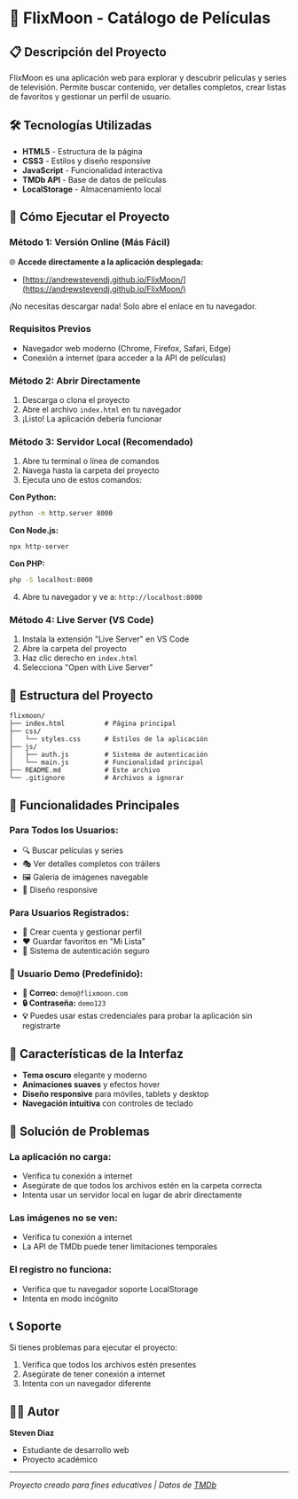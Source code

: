 # 🌙 FlixMoon - Catálogo de Películas

## 📋 Descripción del Proyecto

FlixMoon es una aplicación web para explorar y descubrir películas y series de televisión. Permite buscar contenido, ver detalles completos, crear listas de favoritos y gestionar un perfil de usuario.

## 🛠️ Tecnologías Utilizadas

- **HTML5** - Estructura de la página
- **CSS3** - Estilos y diseño responsive
- **JavaScript** - Funcionalidad interactiva
- **TMDb API** - Base de datos de películas
- **LocalStorage** - Almacenamiento local

## 🚀 Cómo Ejecutar el Proyecto

### **Método 1: Versión Online (Más Fácil)**
🌐 **Accede directamente a la aplicación desplegada:**
- [https://andrewstevendj.github.io/FlixMoon/](https://andrewstevendj.github.io/FlixMoon/)

¡No necesitas descargar nada! Solo abre el enlace en tu navegador.

### **Requisitos Previos**
- Navegador web moderno (Chrome, Firefox, Safari, Edge)
- Conexión a internet (para acceder a la API de películas)

### **Método 2: Abrir Directamente**
1. Descarga o clona el proyecto
2. Abre el archivo `index.html` en tu navegador
3. ¡Listo! La aplicación debería funcionar

### **Método 3: Servidor Local (Recomendado)**
1. Abre tu terminal o línea de comandos
2. Navega hasta la carpeta del proyecto
3. Ejecuta uno de estos comandos:

**Con Python:**
```bash
python -m http.server 8000
```

**Con Node.js:**
```bash
npx http-server
```

**Con PHP:**
```bash
php -S localhost:8000
```

4. Abre tu navegador y ve a: `http://localhost:8000`

### **Método 4: Live Server (VS Code)**
1. Instala la extensión "Live Server" en VS Code
2. Abre la carpeta del proyecto
3. Haz clic derecho en `index.html`
4. Selecciona "Open with Live Server"

## 📁 Estructura del Proyecto

```
flixmoon/
├── index.html          # Página principal
├── css/
│   └── styles.css      # Estilos de la aplicación
├── js/
│   ├── auth.js         # Sistema de autenticación
│   └── main.js         # Funcionalidad principal
├── README.md           # Este archivo
└── .gitignore          # Archivos a ignorar
```

## 🎯 Funcionalidades Principales

### **Para Todos los Usuarios:**
- 🔍 Buscar películas y series
- 🎭 Ver detalles completos con tráilers
- 🖼️ Galería de imágenes navegable
- 📱 Diseño responsive

### **Para Usuarios Registrados:**
- 👤 Crear cuenta y gestionar perfil
- ❤️ Guardar favoritos en "Mi Lista"
- 🔐 Sistema de autenticación seguro

### **👤 Usuario Demo (Predefinido):**
- **📧 Correo:** `demo@flixmoon.com`
- **🔒 Contraseña:** `demo123`
- **💡** Puedes usar estas credenciales para probar la aplicación sin registrarte

## 🎨 Características de la Interfaz

- **Tema oscuro** elegante y moderno
- **Animaciones suaves** y efectos hover
- **Diseño responsive** para móviles, tablets y desktop
- **Navegación intuitiva** con controles de teclado

## 🔧 Solución de Problemas

### **La aplicación no carga:**
- Verifica tu conexión a internet
- Asegúrate de que todos los archivos estén en la carpeta correcta
- Intenta usar un servidor local en lugar de abrir directamente

### **Las imágenes no se ven:**
- Verifica tu conexión a internet
- La API de TMDb puede tener limitaciones temporales

### **El registro no funciona:**
- Verifica que tu navegador soporte LocalStorage
- Intenta en modo incógnito

## 📞 Soporte

Si tienes problemas para ejecutar el proyecto:
1. Verifica que todos los archivos estén presentes
2. Asegúrate de tener conexión a internet
3. Intenta con un navegador diferente

## 👨‍💻 Autor

**Steven Diaz**
- Estudiante de desarrollo web
- Proyecto académico

---

*Proyecto creado para fines educativos | Datos de [TMDb](https://www.themoviedb.org/)*